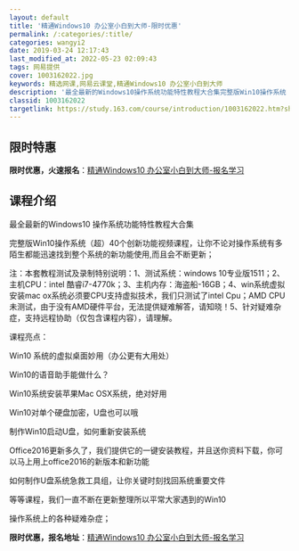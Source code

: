 ```yaml
---
layout: default
title: '精通Windows10 办公室小白到大师-限时优惠'
permalink: /:categories/:title/
categories: wangyi2
date: 2019-03-24 12:17:43
last_modified_at: 2022-05-23 02:09:43
tags: 网易提供
cover: 1003162022.jpg
keywords: 精选网课,网易云课堂,精通Windows10 办公室小白到大师
description: '最全最新的Windows10操作系统功能特性教程大合集完整版Win10操作系统（超）40个创新功能视频课程，让你不论对操'
classid: 1003162022
targetlink: https://study.163.com/course/introduction/1003162022.htm?share=1&shareId=1025206652&utm_campaign=share&utm_medium=iphoneShare&utm_source=&utm_u=1025206652
---
```


## 限时特惠

**限时优惠，火速报名**：[精通Windows10 办公室小白到大师-报名学习](https://study.163.com/course/introduction/1003162022.htm?share=1&shareId=1025206652&utm_campaign=share&utm_medium=iphoneShare&utm_source=&utm_u=1025206652)

## 课程介绍

最全最新的Windows10 操作系统功能特性教程大合集

完整版Win10操作系统（超）40个创新功能视频课程，让你不论对操作系统有多陌生都能迅速找到整个系统的新功能使用,而且会不断更新；

 注：本套教程测试及录制特别说明：1、测试系统：windows 10专业版1511；2、主机CPU：intel 酷睿i7-4770k；3、主机内存：海盗船-16GB；4、win系统虚拟安装mac ox系统必须要CPU支持虚拟技术，我们只测试了intel Cpu；AMD CPU未测试，由于没有AMD硬件平台，无法提供疑难解答，请知晓！5、针对疑难杂症，支持远程协助（仅包含课程内容），请理解。 

课程亮点：

Win10 系统的虚拟桌面妙用（办公更有大用处）

Win10的语音助手能做什么？

Win10系统安装苹果Mac OSX系统，绝对好用

Win10对单个硬盘加密，U盘也可以哦

制作Win10启动U盘，如何重新安装系统

Office2016更新多久了，我们提供它的一键安装教程，并且送你资料下载，你可以马上用上office2016的新版本和新功能

如何制作U盘系统急救工具组，让你关键时刻找回系统重要文件

等等课程，我们一直不断在更新整理所以平常大家遇到的Win10

操作系统上的各种疑难杂症；

**限时优惠，报名地址**：[精通Windows10 办公室小白到大师-报名学习](https://study.163.com/course/introduction/1003162022.htm?share=1&shareId=1025206652&utm_campaign=share&utm_medium=iphoneShare&utm_source=&utm_u=1025206652)

